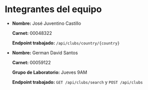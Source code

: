 # Integrantes del equipo

- **Nombre:** José Juventino Castillo 

  **Carnet:** 00048322  

  **Endpoint trabajado:** `/api/clubs/country/{country}`

- **Nombre:** German David Santos 

  **Carnet:** 00059122

  **Grupo de Laboratorio:** Jueves 9AM

  **Endpoint trabajado:** `GET /api/clubs/search` y `POST /api/clubs`

